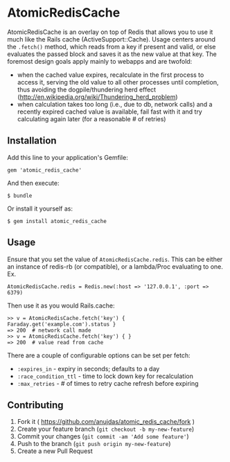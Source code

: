 # AtomicRedisCache

AtomicRedisCache is an overlay on top of Redis that allows you to use it much
like the Rails cache (ActiveSupport::Cache). Usage centers around the `.fetch()`
method, which reads from a key if present and valid, or else evaluates the
passed block and saves it as the new value at that key. The foremost design
goals apply mainly to webapps and are twofold:
- when the cached value expires, recalculate in the first process to access it,
  serving the old value to all other processes until completion, thus avoiding
  the dogpile/thundering herd effect
  (http://en.wikipedia.org/wiki/Thundering_herd_problem)
- when calculation takes too long (i.e., due to db, network calls) and a
  recently expired cached value is available, fail fast with it and try
  calculating again later (for a reasonable # of retries)

## Installation

Add this line to your application's Gemfile:

    gem 'atomic_redis_cache'

And then execute:

    $ bundle

Or install it yourself as:

    $ gem install atomic_redis_cache

## Usage

Ensure that you set the value of `AtomicRedisCache.redis`. This can be either an
instance of redis-rb (or compatible), or a lambda/Proc evaluating to one. Ex.

```
AtomicRedisCache.redis = Redis.new(:host => '127.0.0.1', :port => 6379)
```

Then use it as you would Rails.cache:

```
>> v = AtomicRedisCache.fetch('key') { Faraday.get('example.com').status }
=> 200  # network call made
>> v = AtomicRedisCache.fetch('key') { }
=> 200  # value read from cache
```

There are a couple of configurable options can be set per fetch:
- `:expires_in` - expiry in seconds; defaults to a day
- `:race_condition_ttl` - time to lock down key for recalculation
- `:max_retries` - # of times to retry cache refresh before expiring

## Contributing

1. Fork it ( https://github.com/anujdas/atomic_redis_cache/fork )
2. Create your feature branch (`git checkout -b my-new-feature`)
3. Commit your changes (`git commit -am 'Add some feature'`)
4. Push to the branch (`git push origin my-new-feature`)
5. Create a new Pull Request
